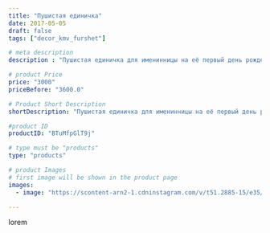```yaml
---
title: "Пушистая единичка"
date: 2017-05-05
draft: false
tags: ["decor_kmv_furshet"]

# meta description
description : "Пушистая единичка для именинницы на её первый день рождения.#Моиработымойдекор#обьемныецифры#"

# product Price
price: "3000"
priceBefore: "3600.0"

# Product Short Description
shortDescription: "Пушистая единичка для именинницы на её первый день рождения.#Моиработымойдекор#обьемныецифры#"

#product ID
productID: "BTuMfpGlT9j"

# type must be "products"
type: "products"

# product Images
# first image will be shown in the product page
images:
  - image: "https://scontent-arn2-1.cdninstagram.com/v/t51.2885-15/e35/18380138_766966870147602_58209356755238912_n.jpg?se=7&tp=1&_nc_ht=scontent-arn2-1.cdninstagram.com&_nc_cat=106&_nc_ohc=t6VW3uGiHQMAX84-YxC&oh=2564012a5ade6521d1da179a7b67355a&oe=60741D70&ig_cache_key=MTUwODE5Nzg3NjIxMTQ2NjA4Mw%3D%3D.2"

---
```

lorem
